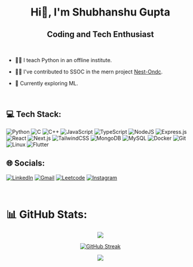 
<h1 align="center">Hi👋, I'm Shubhanshu Gupta</h1>
<h2 align="center">Coding and Tech Enthusiast</h2>

<br>

- 🧑‍🏫 I teach Python in an offline institute.

- 👨‍💻 I've contributed to SSOC in the mern project [Nest-Ondc](https://github.com/MAVRICK-1/Nest-Ondc/).

- 🤖 Currently exploring ML.
<br>

## 💻 Tech Stack:
![Python](https://img.shields.io/badge/python-3670A0?style=for-the-badge&logo=python&logoColor=ffdd54) 
![C](https://img.shields.io/badge/c-%2300599C.svg?style=for-the-badge&logo=c&logoColor=white) 
![C++](https://img.shields.io/badge/c++-%2300599C.svg?style=for-the-badge&logo=c%2B%2B&logoColor=white) 
![JavaScript](https://img.shields.io/badge/javascript-%23323330.svg?style=for-the-badge&logo=javascript&logoColor=%23F7DF1E) 
![TypeScript](https://img.shields.io/badge/typescript-%23007ACC.svg?style=for-the-badge&logo=typescript&logoColor=white)
![NodeJS](https://img.shields.io/badge/node.js-6DA55F?style=for-the-badge&logo=node.js&logoColor=white) 
![Express.js](https://img.shields.io/badge/express.js-%23404d59.svg?style=for-the-badge&logo=express&logoColor=%2361DAFB) 
![React](https://img.shields.io/badge/react-%2320232a.svg?style=for-the-badge&logo=react&logoColor=%2361DAFB)
![Next.js](https://img.shields.io/badge/next.js-%23000000.svg?style=for-the-badge&logo=nextdotjs&logoColor=white)
![TailwindCSS](https://img.shields.io/badge/tailwindcss-%2338B2AC.svg?style=for-the-badge&logo=tailwind-css&logoColor=white)
![MongoDB](https://img.shields.io/badge/mongodb-%2347A248.svg?style=for-the-badge&logo=mongodb&logoColor=white) 
![MySQL](https://img.shields.io/badge/mysql-%2300f.svg?style=for-the-badge&logo=mysql&logoColor=white) 
![Docker](https://img.shields.io/badge/docker-%230db7ed.svg?style=for-the-badge&logo=docker&logoColor=white) 
![Git](https://img.shields.io/badge/git-%23F05033.svg?style=for-the-badge&logo=git&logoColor=white) 
![Linux](https://img.shields.io/badge/Linux-FCC624?style=for-the-badge&logo=linux&logoColor=black)
![Flutter](https://img.shields.io/badge/Flutter-blue?logo=flutter&amp;logoColor=white)
<br>

## 🌐 Socials:

[![LinkedIn](https://img.shields.io/badge/LinkedIn-0077B5?style=for-the-badge&logo=linkedin&logoColor=white)](https://www.linkedin.com/in/shubhanshugupta02/)
[![Gmail](https://img.shields.io/badge/Gmail-D14836?style=for-the-badge&logo=gmail&logoColor=white)](mailto:shubhanshu004@gmail.com)
[![Leetcode](https://img.shields.io/badge/-LeetCode-ff8c00?style=for-the-badge&labelColor=ff8c00&logo=LeetCode&logoColor=white)](https://leetcode.com/u/shubhanshugupta02/)
[![Instagram](https://img.shields.io/badge/Instagram-E4405F?style=for-the-badge&logo=instagram&logoColor=white)](https://www.instagram.com/shubhanshu02/)

<br>

# 📊 GitHub Stats:
<div align="center">

![](https://github-readme-stats.vercel.app/api?username=shubhanshu-02&theme=dark&hide_border=false&include_all_commits=true&count_private=true)<br/>

[![GitHub Streak](https://github-readme-streak-stats.herokuapp.com?user=shubhanshu-02&theme=merko&border_radius=10&ring=FFFFFF&fire=00A39E)](https://git.io/streak-stats)

![](https://github-readme-stats.vercel.app/api/top-langs/?username=shubhanshu-02&theme=dark&hide_border=false&include_all_commits=true&count_private=true&layout=compact)
</div>

<!--
**shubhanshu-02/shubhanshu-02** is a ✨ _special_ ✨ repository because its `README.md` (this file) appears on your GitHub profile.

Here are some ideas to get you started:

- 🔭 I’m currently working on ...
- 🌱 I’m currently learning ...
- 👯 I’m looking to collaborate on ...
- 🤔 I’m looking for help with ...
- 💬 Ask me about ...
- 📫 How to reach me: ...
- 😄 Pronouns: ...
- ⚡ Fun fact: ...
-->
